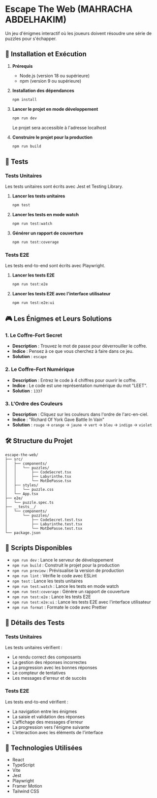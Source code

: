 # Escape The Web (MAHRACHA ABDELHAKIM)

Un jeu d'énigmes interactif où les joueurs doivent résoudre une série de puzzles pour s'échapper.

## 🚀 Installation et Exécution

1. **Prérequis**
   - Node.js (version 18 ou supérieure)
   - npm (version 9 ou supérieure)

2. **Installation des dépendances**
   ```bash
   npm install
   ```

3. **Lancer le projet en mode développement**
   ```bash
   npm run dev
   ```
   Le projet sera accessible à l'adresse localhost 

4. **Construire le projet pour la production**
   ```bash
   npm run build
   ```

## 🧪 Tests

### Tests Unitaires
Les tests unitaires sont écrits avec Jest et Testing Library.

1. **Lancer les tests unitaires**
   ```bash
   npm test
   ```

2. **Lancer les tests en mode watch**
   ```bash
   npm run test:watch
   ```

3. **Générer un rapport de couverture**
   ```bash
   npm run test:coverage
   ```

### Tests E2E
Les tests end-to-end sont écrits avec Playwright.

1. **Lancer les tests E2E**
   ```bash
   npm run test:e2e
   ```

2. **Lancer les tests E2E avec l'interface utilisateur**
   ```bash
   npm run test:e2e:ui
   ```

## 🎮 Les Énigmes et Leurs Solutions

### 1. Le Coffre-Fort Secret
- **Description** : Trouvez le mot de passe pour déverrouiller le coffre.
- **Indice** : Pensez à ce que vous cherchez à faire dans ce jeu.
- **Solution** : `escape`

### 2. Le Coffre-Fort Numérique
- **Description** : Entrez le code à 4 chiffres pour ouvrir le coffre.
- **Indice** : Le code est une représentation numérique du mot "LEET".
- **Solution** : `1337`

### 3. L'Ordre des Couleurs
- **Description** : Cliquez sur les couleurs dans l'ordre de l'arc-en-ciel.
- **Indice** : "Richard Of York Gave Battle In Vain"
- **Solution** : `rouge` → `orange` → `jaune` → `vert` → `bleu` → `indigo` → `violet`

## 🛠️ Structure du Projet

```
escape-the-web/
├── src/
│   ├── components/
│   │   └── puzzles/
│   │       ├── CodeSecret.tsx
│   │       ├── Labyrinthe.tsx
│   │       └── MotDePasse.tsx
│   ├── styles/
│   │   └── puzzle.css
│   └── App.tsx
├── e2e/
│   └── puzzle.spec.ts
├── __tests__/
│   └── components/
│       └── puzzles/
│           ├── CodeSecret.test.tsx
│           ├── Labyrinthe.test.tsx
│           └── MotDePasse.test.tsx
└── package.json
```

## 📝 Scripts Disponibles

- `npm run dev` : Lance le serveur de développement
- `npm run build` : Construit le projet pour la production
- `npm run preview` : Prévisualise la version de production
- `npm run lint` : Vérifie le code avec ESLint
- `npm test` : Lance les tests unitaires
- `npm run test:watch` : Lance les tests en mode watch
- `npm run test:coverage` : Génère un rapport de couverture
- `npm run test:e2e` : Lance les tests E2E
- `npm run test:e2e:ui` : Lance les tests E2E avec l'interface utilisateur
- `npm run format` : Formate le code avec Prettier

## 🧪 Détails des Tests

### Tests Unitaires
Les tests unitaires vérifient :
- Le rendu correct des composants
- La gestion des réponses incorrectes
- La progression avec les bonnes réponses
- Le compteur de tentatives
- Les messages d'erreur et de succès

### Tests E2E
Les tests end-to-end vérifient :
- La navigation entre les énigmes
- La saisie et validation des réponses
- L'affichage des messages d'erreur
- La progression vers l'énigme suivante
- L'interaction avec les éléments de l'interface

## 🎨 Technologies Utilisées

- React
- TypeScript
- Vite
- Jest
- Playwright
- Framer Motion
- Tailwind CSS
